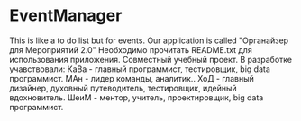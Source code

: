 # EventManager
This is like a to do list but for events. Our application is called "Органайзер для Мероприятий 2.0"
Необходимо прочитать README.txt для использования приложения.
Совместный учебный проект. В разработке учавствовали:
КаВа - главный программист, тестировщик, big data программист. 
МАн - лидер команды, аналитик..
ХоД - главный дизайнер, духовный путеводитель, тестировщик, идейный вдохновитель.
ШеиМ - ментор, учитель, проектировщик, big data программист. 

